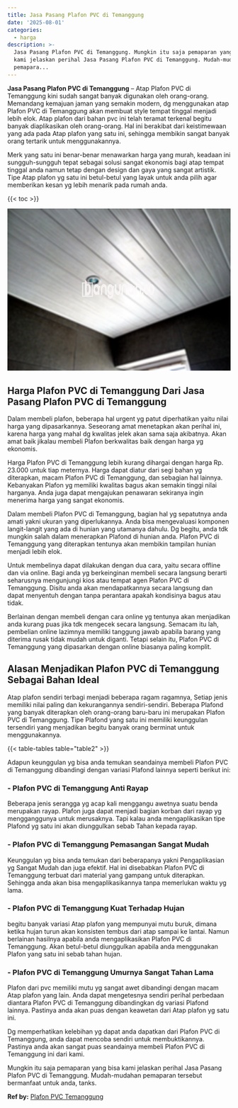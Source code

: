```yaml
---
title: Jasa Pasang Plafon PVC di Temanggung
date: '2025-08-01'
categories:
  - harga
description: >-
  Jasa Pasang Plafon PVC di Temanggung. Mungkin itu saja pemaparan yang bisa
  kami jelaskan perihal Jasa Pasang Plafon PVC di Temanggung. Mudah-mudahan
  pemapara...
---
```


**Jasa Pasang Plafon PVC di Temanggung** – Atap Plafon PVC di Temanggung kini sudah sangat banyak digunakan oleh orang-orang. Memandang kemajuan jaman yang semakin modern, dg menggunakan atap Plafon PVC di Temanggung akan membuat style tempat tinggal menjadi lebih elok. Atap plafon dari bahan pvc ini telah teramat terkenal begitu banyak diaplikasikan oleh orang-orang. Hal ini berakibat dari keistimewaan yang ada pada Atap plafon yang satu ini, sehingga membikin sangat banyak orang tertarik untuk menggunakannya.

Merk yang satu ini benar-benar menawarkan harga yang murah, keadaan ini sungguh-sungguh tepat sebagai solusi sangat ekonomis bagi atap tempat tinggal anda namun tetap dengan design dan gaya yang sangat artistik. Tipe Atap plafon yg satu ini betul-betul yang layak untuk anda pilih agar memberikan kesan yg lebih menarik pada rumah anda.

{{< toc >}}

![Jasa Pasang Plafon PVC di Temanggung](/images/flafond-pvc-murah25.png)

## Harga Plafon PVC di Temanggung Dari Jasa Pasang Plafon PVC di Temanggung

Dalam membeli plafon, beberapa hal urgent yg patut diperhatikan yaitu nilai harga yang dipasarkannya. Seseorang amat menetapkan akan perihal ini, karena harga yang mahal dg kwalitas jelek akan sama saja akibatnya. Akan amat baik jikalau membeli Plafon berkwalitas baik dengan harga yg ekonomis.

Harga Plafon PVC di Temanggung lebih kurang dihargai dengan harga Rp. 23.000 untuk tiap meternya. Harga dapat diatur dari segi bahan yg diterapkan, macam Plafon PVC di Temanggung, dan sebagian hal lainnya. Kebanyakan Plafon yg memiliki kwalitas bagus akan semakin tinggi nilai harganya. Anda juga dapat mengajukan penawaran sekiranya ingin menerima harga yang sangat ekonomis.

Dalam membeli Plafon PVC di Temanggung, bagian hal yg sepatutnya anda amati yakni ukuran yang diperlukannya. Anda bisa mengevaluasi komponen langit-langit yang ada di hunian yang utamanya dahulu. Dg begitu, anda tdk mungkin salah dalam menerapkan Plafond di hunian anda. Plafon PVC di Temanggung yang diterapkan tentunya akan membikin tampilan hunian menjadi lebih elok.

Untuk membelinya dapat dilakukan dengan dua cara, yaitu secara offline dan via online. Bagi anda yg berkeinginan membeli secara langsung berarti seharusnya mengunjungi kios atau tempat agen Plafon PVC di Temanggung. Disitu anda akan mendapatkannya secara langsung dan dapat menyentuh dengan tanpa perantara apakah kondisinya bagus atau tidak.

Berlainan dengan membeli dengan cara online yg tentunya akan menjadikan anda kurang puas jika tdk mengecek secara langsung. Semacam itu lah, pembelian online lazimnya memiliki tanggung jawab apabila barang yang diterima rusak tidak mudah untuk diganti. Tetapi selain itu, Plafon PVC di Temanggung yang dipasarkan dengan online biasanya paling komplit.

## Alasan Menjadikan Plafon PVC di Temanggung Sebagai Bahan Ideal

Atap plafon sendiri terbagi menjadi beberapa ragam ragamnya, Setiap jenis memiliki nilai paling dan kekurangannya sendiri-sendiri. Beberapa Plafond yang banyak diterapkan oleh orang-orang baru-baru ini merupakan Plafon PVC di Temanggung. Tipe Plafond yang satu ini memiliki keunggulan tersendiri yang menjadikan begitu banyak orang berminat untuk menggunakannya.

{{< table-tables table="table2" >}}

Adapun keunggulan yg bisa anda temukan seandainya membeli Plafon PVC di Temanggung dibandingi dengan variasi Plafond lainnya seperti berikut ini:

### \- Plafon PVC di Temanggung Anti Rayap

Beberapa jenis serangga yg acap kali menggangu awetnya suatu benda merupakan rayap. Plafon juga dapat menjadi bagian korban dari rayap yg mengganggunya untuk merusaknya. Tapi kalau anda mengaplikasikan tipe Plafond yg satu ini akan diunggulkan sebab Tahan kepada rayap.

### \- Plafon PVC di Temanggung Pemasangan Sangat Mudah

Keunggulan yg bisa anda temukan dari beberapanya yakni Pengaplikasian yg Sangat Mudah dan juga efektif. Hal ini disebabkan Plafon PVC di Temanggung terbuat dari material yang gampang untuk diterapkan. Sehingga anda akan bisa mengaplikasikannya tanpa memerlukan waktu yg lama.

### \- Plafon PVC di Temanggung Kuat Terhadap Hujan

begitu banyak variasi Atap plafon yang mempunyai mutu buruk, dimana ketika hujan turun akan konsisten tembus dari atap sampai ke lantai. Namun berlainan hasilnya apabila anda mengaplikasikan Plafon PVC di Temanggung. Akan betul-betul diunggulkan apabila anda menggunakan Plafon yang satu ini sebab tahan hujan.

### \- Plafon PVC di Temanggung Umurnya Sangat Tahan Lama

Plafon dari pvc memiliki mutu yg sangat awet dibandingi dengan macam Atap plafon yang lain. Anda dapat mengetesnya sendiri perihal perbedaan diantara Plafon PVC di Temanggung dibandingkan dg variasi Plafond lainnya. Pastinya anda akan puas dengan keawetan dari Atap plafon yg satu ini.

Dg memperhatikan kelebihan yg dapat anda dapatkan dari Plafon PVC di Temanggung, anda dapat mencoba sendiri untuk membuktikannya. Pastinya anda akan sangat puas seandainya membeli Plafon PVC di Temanggung ini dari kami.

Mungkin itu saja pemaparan yang bisa kami jelaskan perihal Jasa Pasang Plafon PVC di Temanggung. Mudah-mudahan pemaparan tersebut bermanfaat untuk anda, tanks.

**Ref by:** [Plafon PVC Temanggung](https://id.wikipedia.org/wiki/Plafon)
